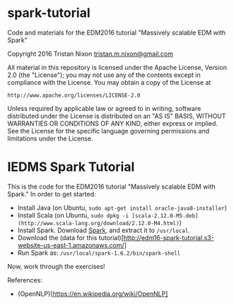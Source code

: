 # spark-tutorial
Code and materials for the EDM2016 tutorial "Massively scalable EDM with Spark"

Copyright 2016 Tristan Nixon <tristan.m.nixon@gmail.com>

All material in this repository is licensed under the Apache License, 
Version 2.0 (the "License"); you may not use any of the contents except in 
compliance with the License. You may obtain a copy of the License at

    http://www.apache.org/licenses/LICENSE-2.0

Unless required by applicable law or agreed to in writing, software
distributed under the License is distributed on an "AS IS" BASIS,
WITHOUT WARRANTIES OR CONDITIONS OF ANY KIND, either express or implied.
See the License for the specific language governing permissions and
limitations under the License.

# IEDMS Spark Tutorial

This is the code for the EDM2016 tutorial "Massively scalable EDM with
Spark." In order to get started:

* Install Java (on Ubuntu, `sudo apt-get install oracle-java8-installer`)
* Install Scala (on Ubuntu, `sudo dpkg -i [scala-2.12.0-M5.deb](http://www.scala-lang.org/download/2.12.0-M4.html)`)
* Install Spark. Download [Spark](https://spark.apache.org/downloads.html), and extract it to `/usr/local`.
* Download the (data for this tutorial)[http://edm16-spark-tutorial.s3-website-us-east-1.amazonaws.com/]
* Run Spark as: `/usr/local/spark-1.6.2/bin/spark-shell`

Now, work through the exercises!

References: 

* (OpenNLP)[https://en.wikipedia.org/wiki/OpenNLP]
